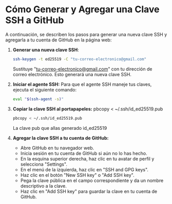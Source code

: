 <!-- git clone git@github.com:jorgealqs/CodeDiverse.git
git clone git@github.com:jorgealqs/jorgealqs.github.io.git
pbcopy < ~/.ssh/jorge.pub
eval "$(ssh-agent -s)"
cat jorge.pub
ssh-keygen -t ed25519 -C "joralquisi@hotmail.com"
ssh -V -->


# Cómo Generar y Agregar una Clave SSH a GitHub

A continuación, se describen los pasos para generar una nueva clave SSH y agregarla a tu cuenta de GitHub en la página web:

1. **Generar una nueva clave SSH**:
   ```bash
   ssh-keygen -t ed25519 -C "tu-correo-electronico@gmail.com"
   ```
   Sustituye "tu-correo-electronico@gmail.com" con tu dirección de correo electrónico. Esto generará una nueva clave SSH.

2. **Iniciar el agente SSH:**
    Para que el agente SSH maneje tus claves, ejecuta el siguiente comando:

    ```bash
    eval "$(ssh-agent -s)"
    ```

3. **Copiar la clave SSH al portapapeles:**
    pbcopy < ~/.ssh/id_ed25519.pub
    ```bash
    pbcopy < ~/.ssh/id_ed25519.pub
    ```
    La clave pub que allas generado id_ed25519

4. **Agregar la clave SSH a tu cuenta de GitHub:**
    - Abre GitHub en tu navegador web.
    - Inicia sesión en tu cuenta de GitHub si aún no lo has hecho.
    - En la esquina superior derecha, haz clic en tu avatar de perfil y selecciona "Settings".
    - En el menú de la izquierda, haz clic en "SSH and GPG keys".
    - Haz clic en el botón "New SSH key" o "Add SSH key".
    - Pega la clave pública en el campo correspondiente y da un nombre descriptivo a la clave.
    - Haz clic en "Add SSH key" para guardar la clave en tu cuenta de GitHub.


